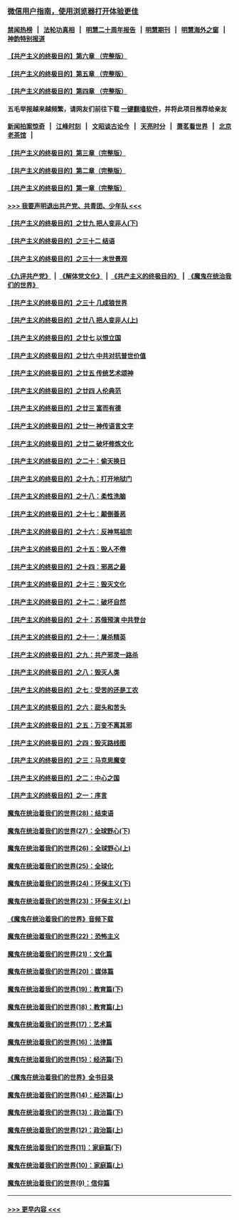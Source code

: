 ### [微信用户指南，使用浏览器打开体验更佳](https://github.com/gfw-breaker/banned-news1/blob/master/indexes/wechat-guide.md?t=0)
#### [禁闻热榜](热点新闻.md?t=0)  &nbsp;&nbsp;|&nbsp;&nbsp; [法轮功真相](https://github.com/gfw-breaker/truth/blob/master/README.md?t=0) &nbsp;&nbsp;|&nbsp;&nbsp; [明慧二十周年报告](https://github.com/gfw-breaker/mh-reports/blob/master/README.md?t=0) &nbsp;&nbsp;|&nbsp;&nbsp;[明慧期刊](https://github.com/gfw-breaker/mh-qikan) &nbsp;&nbsp;|&nbsp;&nbsp; [明慧海外之窗](https://github.com/gfw-breaker/mh-news/blob/master/README.md?t=0) &nbsp;&nbsp;|&nbsp;&nbsp; [神韵特别报道](https://github.com/gfw-breaker/mh-news/blob/master/shenyun.md?t=0)
#### [【共产主义的终极目的】第六章 （完整版）](../pages/nsc422/n11428913.md?t=02050201) 
#### [【共产主义的终极目的】第五章 （完整版）](../pages/nsc422/n11428912.md?t=02050201) 
#### [【共产主义的终极目的】第四章 （完整版）](../pages/nsc422/n11428907.md?t=02050201) 
#### 五毛举报越来越频繁，请网友们前往下载 [一键翻墙软件](https://github.com/gfw-breaker/ssr-accounts)，并将此项目推荐给亲友
#### [新闻拍案惊奇](https://github.com/gfw-breaker/banned-news1/blob/master/pages/link4.md) &nbsp;&nbsp;|&nbsp;&nbsp; [江峰时刻](https://github.com/gfw-breaker/banned-news1/blob/master/pages/link4.md) &nbsp;&nbsp;|&nbsp;&nbsp; [文昭谈古论今](https://github.com/gfw-breaker/banned-news1/blob/master/pages/link4.md) &nbsp;&nbsp;|&nbsp;&nbsp; [天亮时分](https://github.com/gfw-breaker/banned-news1/blob/master/pages/link4.md) &nbsp;&nbsp;|&nbsp;&nbsp; [萧茗看世界](https://github.com/gfw-breaker/banned-news1/blob/master/pages/link4.md) &nbsp;&nbsp;|&nbsp;&nbsp; [北京老茶馆](https://github.com/gfw-breaker/banned-news1/blob/master/pages/link4.md) &nbsp;&nbsp;|&nbsp;&nbsp; 
#### [【共产主义的终极目的】第三章（完整版）](../pages/nsc422/n11428848.md?t=02050201) 
#### [【共产主义的终极目的】第二章（完整版）](../pages/nsc422/n11428831.md?t=02050201) 
#### [【共产主义的终极目的】第一章（完整版）](../pages/nsc422/n11417651.md?t=02050201) 
#### [>>> 我要声明退出共产党、共青团、少年队 <<<](https://github.com/begood0513/goodnews/blob/master/quit/letter.md) 
#### [【共产主义的终极目的】之廿九 把人变非人(下)](../pages/nsc422/n11344140.md?t=02050201) 
#### [【共产主义的终极目的】之三十二 结语](../pages/nsc422/n11360535.md?t=02050201) 
#### [【共产主义的终极目的】之三十一 末世景观](../pages/nsc422/n11351129.md?t=02050201) 
#### [《九评共产党》](https://github.com/begood0513/9ping.md/blob/master/README.md) &nbsp;|&nbsp; [《解体党文化》](../../../../jtdwh.md/blob/master/README.md)  &nbsp;|&nbsp; [《共产主义的终极目的》](../../../../gczydzjmd.md/blob/master/README.md) &nbsp;|&nbsp; [《魔鬼在统治我们的世界》](../../../../mgztzwmdsj.md/blob/master/README.md) 
#### [【共产主义的终极目的】之三十 几成狼世界](../pages/nsc422/n11348280.md?t=02050201) 
#### [【共产主义的终极目的】之廿八 把人变非人(上)](../pages/nsc422/n11340492.md?t=02050201) 
#### [【共产主义的终极目的】之廿七 以恨立国](../pages/nsc422/n11336944.md?t=02050201) 
#### [【共产主义的终极目的】之廿六 中共对抗普世价值](../pages/nsc422/n11324785.md?t=02050201) 
#### [【共产主义的终极目的】之廿五 传统艺术颂神](../pages/nsc422/n11296396.md?t=02050201) 
#### [【共产主义的终极目的】之廿四 人伦典范](../pages/nsc422/n11296397.md?t=02050201) 
#### [【共产主义的终极目的】之廿三 富而有德](../pages/nsc422/n11283598.md?t=02050201) 
#### [【共产主义的终极目的】之廿一 神传语言文字](../pages/nsc422/n11263265.md?t=02050201) 
#### [【共产主义的终极目的】之廿二 破坏修炼文化](../pages/nsc422/n11245728.md?t=02050201) 
#### [【共产主义的终极目的】之二十：偷天换日](../pages/nsc422/n11238846.md?t=02050201) 
#### [【共产主义的终极目的】之十九：打开地狱门](../pages/nsc422/n11206376.md?t=02050201) 
#### [【共产主义的终极目的】之十八：柔性洗脑](../pages/nsc422/n11199994.md?t=02050201) 
#### [【共产主义的终极目的】之十七：颠倒善恶](../pages/nsc422/n11179782.md?t=02050201) 
#### [【共产主义的终极目的】之十六：反神骂祖宗](../pages/nsc422/n11166798.md?t=02050201) 
#### [【共产主义的终极目的】之十五：毁人不倦](../pages/nsc422/n11166792.md?t=02050201) 
#### [【共产主义的终极目的】之十四：邪恶之最](../pages/nsc422/n11150249.md?t=02050201) 
#### [【共产主义的终极目的】之十三：毁灭文化](../pages/nsc422/n11135227.md?t=02050201) 
#### [【共产主义的终极目的】之十二：破坏自然](../pages/nsc422/n11135214.md?t=02050201) 
#### [【共产主义的终极目的】之十：苏俄预演 中共登台](../pages/nsc422/n11118424.md?t=02050201) 
#### [【共产主义的终极目的】之十一：屠杀精英](../pages/nsc422/n11118442.md?t=02050201) 
#### [【共产主义的终极目的】之九：共产邪灵一路杀](../pages/nsc422/n11114139.md?t=02050201) 
#### [【共产主义的终极目的】之八：毁灭人类](../pages/nsc422/n11108503.md?t=02050201) 
#### [【共产主义的终极目的】之七：受苦的还是工农](../pages/nsc422/n11101809.md?t=02050201) 
#### [【共产主义的终极目的】之六：甜头和苦头](../pages/nsc422/n11096971.md?t=02050201) 
#### [【共产主义的终极目的】之五：万变不离其邪](../pages/nsc422/n11091285.md?t=02050201) 
#### [【共产主义的终极目的】之四：毁灭路线图](../pages/nsc422/n11086284.md?t=02050201) 
#### [【共产主义的终极目的】之三：马克思魔变](../pages/nsc422/n11061941.md?t=02050201) 
#### [【共产主义的终极目的】之二：中心之国](../pages/nsc422/n11047728.md?t=02050201) 
#### [【共产主义的终极目的】之一：序言](../pages/nsc422/n11086077.md?t=02050201) 
#### [魔鬼在统治着我们的世界(28)：结束语](../pages/nsc422/n10936246.md?t=02050201) 
#### [魔鬼在统治着我们的世界(27)：全球野心(下)](../pages/nsc422/n10928319.md?t=02050201) 
#### [魔鬼在统治着我们的世界(26)：全球野心(上)](../pages/nsc422/n10900318.md?t=02050201) 
#### [魔鬼在统治着我们的世界(25)：全球化](../pages/nsc422/n10788205.md?t=02050201) 
#### [魔鬼在统治着我们的世界(24)：环保主义(下)](../pages/nsc422/n10695307.md?t=02050201) 
#### [魔鬼在统治着我们的世界(23)：环保主义(上)](../pages/nsc422/n10688613.md?t=02050201) 
#### [《魔鬼在统治着我们的世界》音频下载](../pages/nsc422/n10635553.md?t=02050201) 
#### [魔鬼在统治着我们的世界(22)：恐怖主义](../pages/nsc422/n10614727.md?t=02050201) 
#### [魔鬼在统治着我们的世界(21)：文化篇](../pages/nsc422/n10597706.md?t=02050201) 
#### [魔鬼在统治着我们的世界(20)：媒体篇](../pages/nsc422/n10586579.md?t=02050201) 
#### [魔鬼在统治着我们的世界(19)：教育篇(下)](../pages/nsc422/n10564808.md?t=02050201) 
#### [魔鬼在统治着我们的世界(18)：教育篇(上)](../pages/nsc422/n10526970.md?t=02050201) 
#### [魔鬼在统治着我们的世界(17)：艺术篇](../pages/nsc422/n10499093.md?t=02050201) 
#### [魔鬼在统治着我们的世界(16)：法律篇](../pages/nsc422/n10485969.md?t=02050201) 
#### [魔鬼在统治着我们的世界(15)：经济篇(下)](../pages/nsc422/n10469975.md?t=02050201) 
#### [《魔鬼在统治着我们的世界》全书目录](../pages/nsc422/n10464261.md?t=02050201) 
#### [魔鬼在统治着我们的世界(14)：经济篇(上)](../pages/nsc422/n10457370.md?t=02050201) 
#### [魔鬼在统治着我们的世界(13)：政治篇(下)](../pages/nsc422/n10448270.md?t=02050201) 
#### [魔鬼在统治着我们的世界(12)：政治篇(上)](../pages/nsc422/n10444576.md?t=02050201) 
#### [魔鬼在统治着我们的世界(11)：家庭篇(下)](../pages/nsc422/n10440961.md?t=02050201) 
#### [魔鬼在统治着我们的世界(10)：家庭篇(上)](../pages/nsc422/n10435448.md?t=02050201) 
#### [魔鬼在统治着我们的世界(9)：信仰篇](../pages/nsc422/n10432159.md?t=02050201) 

----
#### [ >>> 更早内容 <<< ](../indexes/nsc422-earlier.md)
